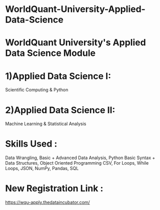 # WorldQuant-University-Applied-Data-Science

# WorldQuant University's Applied Data Science Module

# 1)Applied Data Science I: 
Scientific Computing & Python

# 2)Applied Data Science II: 
Machine Learning & Statistical Analysis

# Skills Used : 
Data Wrangling, Basic + Advanced Data Analysis, Python Basic Syntax + Data Structures, Object Oriented Programming CSV, For Loops, While Loops, JSON, NumPy, Pandas, SQL

# New Registration Link : 
https://wqu-apply.thedataincubator.com/
